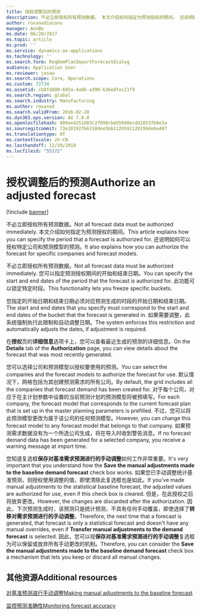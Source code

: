 ```yaml
---
title: 授权调整后的预测
description: 不必立即授权所有预测数据。 本文介绍如何指定为预测授权的期间。 还说明如何可以授权特定公司和预测模型的预测。
author: roxanadiaconu
manager: AnnBe
ms.date: 06/20/2017
ms.topic: article
ms.prod: ''
ms.service: dynamics-ax-applications
ms.technology: ''
ms.search.form: ReqDemPlanImportForecastDialog
audience: Application User
ms.reviewer: josaw
ms.search.scope: Core, Operations
ms.custom: 72734
ms.assetid: cb8fd809-605a-4a8b-a390-636edfec21f9
ms.search.region: global
ms.search.industry: Manufacturing
ms.author: roxanad
ms.search.validFrom: 2016-02-28
ms.dyn365.ops.version: AX 7.0.0
ms.openlocfilehash: 800ee4251d03c2f090cbdd59d0ecdd18537b0e3a
ms.sourcegitcommit: 73e10192fb6318dee5bb1129591120199de6a487
ms.translationtype: HT
ms.contentlocale: zh-CN
ms.lasthandoff: 12/20/2018
ms.locfileid: "55172"
---
```

# <a name="authorize-an-adjusted-forecast"></a><span data-ttu-id="d6151-105">授权调整后的预测</span><span class="sxs-lookup"><span data-stu-id="d6151-105">Authorize an adjusted forecast</span></span>

[!include [banner](../includes/banner.md)]

<span data-ttu-id="d6151-106">不必立即授权所有预测数据。</span><span class="sxs-lookup"><span data-stu-id="d6151-106">Not all forecast data must be authorized immediately.</span></span> <span data-ttu-id="d6151-107">本文介绍如何指定为预测授权的期间。</span><span class="sxs-lookup"><span data-stu-id="d6151-107">This article explains how you can specify the period that a forecast is authorized for.</span></span> <span data-ttu-id="d6151-108">还说明如何可以授权特定公司和预测模型的预测。</span><span class="sxs-lookup"><span data-stu-id="d6151-108">It also explains how you can authorize the forecast for specific companies and forecast models.</span></span>

<span data-ttu-id="d6151-109">不必立即授权所有预测数据。</span><span class="sxs-lookup"><span data-stu-id="d6151-109">Not all forecast data must be authorized immediately.</span></span> <span data-ttu-id="d6151-110">您可以指定预测授权期间的开始和结束日期。</span><span class="sxs-lookup"><span data-stu-id="d6151-110">You can specify the start and end dates of the period that the forecast is authorized for.</span></span> <span data-ttu-id="d6151-111">此功能可以锁定特定时段。</span><span class="sxs-lookup"><span data-stu-id="d6151-111">This functionality lets you freeze specific buckets.</span></span> 

<span data-ttu-id="d6151-112">您指定的开始日期和结束日期必须对应预测生成的时段的开始日期和结束日期。</span><span class="sxs-lookup"><span data-stu-id="d6151-112">The start and end dates that you specify must correspond to the start and end dates of the bucket that the forecast is generated in.</span></span> <span data-ttu-id="d6151-113">如果需要调整，此系统强制执行此限制和自动调整日期。</span><span class="sxs-lookup"><span data-stu-id="d6151-113">The system enforces this restriction and automatically adjusts the dates, if adjustment is required.</span></span> 

<span data-ttu-id="d6151-114">在**授权**页的**详细信息**选项卡上，您可以查看最近生成的预测的详细信息。</span><span class="sxs-lookup"><span data-stu-id="d6151-114">On the **Details** tab of the **Authorization** page, you can view details about the forecast that was most recently generated.</span></span> 

<span data-ttu-id="d6151-115">您可以选择公司和预测模型以授权要使用的预测。</span><span class="sxs-lookup"><span data-stu-id="d6151-115">You can select the companies and the forecast models to authorize the forecast for use.</span></span> <span data-ttu-id="d6151-116">默认情况下，网格包括为其创建预测需求的所有公司。</span><span class="sxs-lookup"><span data-stu-id="d6151-116">By default, the grid includes all the companies that forecast demand has been created for.</span></span> <span data-ttu-id="d6151-117">对于每个公司，对应于在主计划参数中设置的当前预测计划的预测模型将被预填写。</span><span class="sxs-lookup"><span data-stu-id="d6151-117">For each company, the forecast model that corresponds to the current forecast plan that is set up in the master planning parameters is prefilled.</span></span> <span data-ttu-id="d6151-118">不过，您可以将此预测模型更改为属于该公司的任何预测模型。</span><span class="sxs-lookup"><span data-stu-id="d6151-118">However, you can change this forecast model to any forecast model that belongs to that company.</span></span> <span data-ttu-id="d6151-119">如果预测需求数据没有为一个所选公司生成，将在导入时收到警告消息。</span><span class="sxs-lookup"><span data-stu-id="d6151-119">If no forecast demand data has been generated for a selected company, you receive a warning message at import time.</span></span> 

<span data-ttu-id="d6151-120">您知道复选框**保存对基准需求预测进行的手动调整**如何工作非常重要。</span><span class="sxs-lookup"><span data-stu-id="d6151-120">It's very important that you understand how the **Save the manual adjustments made to the baseline demand forecast** check box works.</span></span> <span data-ttu-id="d6151-121">如果您已手动调整统计基准预测，则授权使用调整的值，即使清除此复选框也是如此。</span><span class="sxs-lookup"><span data-stu-id="d6151-121">If you've made manual adjustments to the statistical baseline forecast, the adjusted values are authorized for use, even if this check box is cleared.</span></span> <span data-ttu-id="d6151-122">但是，在此授权之后将放弃更改。</span><span class="sxs-lookup"><span data-stu-id="d6151-122">However, the changes are discarded after the authorization.</span></span> <span data-ttu-id="d6151-123">因此，下次预测生成时，该预测只是统计预测，不具有任何手动覆盖，即使选择了**转移对需求预测进行的手动调整**。</span><span class="sxs-lookup"><span data-stu-id="d6151-123">Therefore, the next time that a forecast is generated, that forecast is only a statistical forecast and doesn't have any manual overrides, even if **Transfer manual adjustments to the demand forecast** is selected.</span></span> <span data-ttu-id="d6151-124">因此，您可以视**保存对基准需求预测进行的手动调整**复选框为可以保留或放弃所有手动更改的机制。</span><span class="sxs-lookup"><span data-stu-id="d6151-124">Therefore, you can consider the **Save the manual adjustments made to the baseline demand forecast** check box a mechanism that lets you keep or discard all manual changes.</span></span>

<a name="additional-resources"></a><span data-ttu-id="d6151-125">其他资源</span><span class="sxs-lookup"><span data-stu-id="d6151-125">Additional resources</span></span>
--------

[<span data-ttu-id="d6151-126">对基准预测进行手动调整</span><span class="sxs-lookup"><span data-stu-id="d6151-126">Making manual adjustments to the baseline forecast</span></span>](manual-adjustments-baseline-forecast.md)

[<span data-ttu-id="d6151-127">监控预测准确性</span><span class="sxs-lookup"><span data-stu-id="d6151-127">Monitoring forecast accuracy</span></span>](monitor-forecast-accuracy.md)



